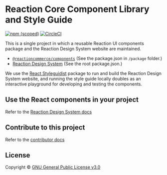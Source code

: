 # Reaction Core Component Library and Style Guide

[![npm (scoped)](https://img.shields.io/npm/v/@reactioncommerce/components.svg)](https://www.npmjs.com/package/@reactioncommerce/components)
 [![CircleCI](https://circleci.com/gh/reactioncommerce/reaction-component-library.svg?style=svg)](https://circleci.com/gh/reactioncommerce/reaction-component-library)

This is a single project in which a reusable Reaction UI components package and the Reaction Design System website are maintained.
- [`@reactioncommerce/components`](https://www.npmjs.com/package/@reactioncommerce/components) (See the package.json in `/package` folder.)
- [Reaction Design System](https://stoic-hodgkin-c0179e.netlify.com/) (See the root package.json.)

We use the [React Styleguidist](https://react-styleguidist.js.org/) package to run and build the Reaction Design System website, and running the style guide locally doubles as an interactive playground for developing and testing the components.

## Use the React components in your project

Refer to the [Reaction Design System docs](https://stoic-hodgkin-c0179e.netlify.com/#!/Using%20Components)

## Contribute to this project

Refer to the [contributor docs](./docs)

## License

Copyright © [GNU General Public License v3.0](./LICENSE.md)
